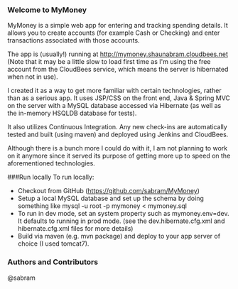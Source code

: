 ### Welcome to MyMoney
MyMoney is a simple web app for entering and tracking spending details.
It allows you to create accounts (for example Cash or Checking) and enter transactions associated
with those accounts.

The app is (usually!) running at http://mymoney.shaunabram.cloudbees.net
(Note that it may be a little slow to load first time as I'm using the free account from the
CloudBees service, which means the server is hibernated when not in use).

I created it as a way to get more familiar with certain technologies, rather than as a serious app.
It uses JSP/CSS on the front end, Java & Spring MVC on the server with a MySQL database accessed via
Hibernate (as well as the in-memory HSQLDB database for tests).

It also utilizes Continuous Integration. Any new check-ins are automatically tested and built (using
maven) and deployed using Jenkins and CloudBees.

Although there is a bunch more I could do with it, I am not planning to work on it anymore since it
served its purpose of getting more up to speed on the aforementioned technologies.

###Run locally
To run locally:
* Checkout from GitHub (https://github.com/sabram/MyMoney)
* Setup a local MySQL database and set up the schema by doing something like
      mysql -u root -p mymoney < mymoney.sql
* To run in dev mode, set an system property such as mymoney.env=dev. It defaults to running in prod mode.
(see the dev.hibernate.cfg.xml and hibernate.cfg.xml files for more details)
* Build via maven (e.g. mvn package) and deploy to your app server of choice (I used tomcat7).

### Authors and Contributors
@sabram

